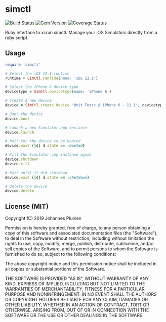 # simctl

[![Build Status](https://travis-ci.org/plu/simctl.svg?branch=master)](https://travis-ci.org/plu/simctl) [![Gem Version](https://badge.fury.io/rb/simctl.svg)](https://badge.fury.io/rb/simctl) [![Coverage Status](https://coveralls.io/repos/plu/simctl/badge.svg?branch=master&service=github)](https://coveralls.io/github/plu/simctl?branch=master)

Ruby interface to xcrun simctl. Manage your iOS Simulators directly from a ruby script.

## Usage

```ruby
require 'simctl'

# Select the iOS 12.1 runtime
runtime = SimCtl.runtime(name: 'iOS 12.1')

# Select the iPhone 6 device type
devicetype = SimCtl.devicetype(name: 'iPhone 6')

# Create a new device
device = SimCtl.create_device 'Unit Tests @ iPhone 6 - 12.1', devicetype, runtime

# Boot the device
device.boot

# Launch a new Simulator.app instance
device.launch

# Wait for the device to be booted
device.wait {|d| d.state == :booted}

# Kill the Simulator.app instance again
device.shutdown
device.kill

# Wait until it did shutdown
device.wait {|d| d.state == :shutdown}

# Delete the device
device.delete
```

## License (MIT)

Copyright (C) 2019 Johannes Plunien

Permission is hereby granted, free of charge, to any person obtaining a copy of this software and associated documentation files (the "Software"), to deal in the Software without restriction, including without limitation the rights to use, copy, modify, merge, publish, distribute, sublicense, and/or sell copies of the Software, and to permit persons to whom the Software is furnished to do so, subject to the following conditions:

The above copyright notice and this permission notice shall be included in all copies or substantial portions of the Software.

THE SOFTWARE IS PROVIDED "AS IS", WITHOUT WARRANTY OF ANY KIND, EXPRESS OR IMPLIED, INCLUDING BUT NOT LIMITED TO THE WARRANTIES OF MERCHANTABILITY, FITNESS FOR A PARTICULAR PURPOSE AND NONINFRINGEMENT. IN NO EVENT SHALL THE AUTHORS OR COPYRIGHT HOLDERS BE LIABLE FOR ANY CLAIM, DAMAGES OR OTHER LIABILITY, WHETHER IN AN ACTION OF CONTRACT, TORT OR OTHERWISE, ARISING FROM, OUT OF OR IN CONNECTION WITH THE SOFTWARE OR THE USE OR OTHER DEALINGS IN THE SOFTWARE.
